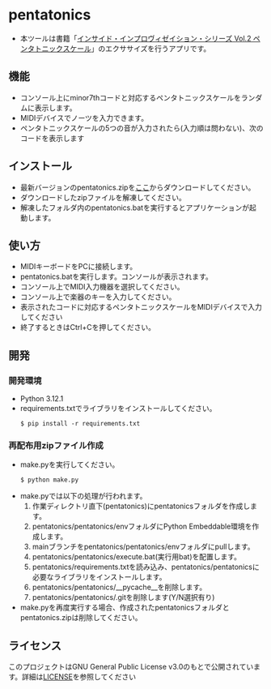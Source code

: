 # pentatonics
- 本ツールは書籍「[インサイド・インプロヴィゼイション・シリーズ Vol.2 ペンタトニックスケール](https://amzn.asia/d/cQaBhfx)」のエクササイズを行うアプリです。

## 機能
- コンソール上にminor7thコードと対応するペンタトニックスケールをランダムに表示します。
- MIDIデバイスでノーツを入力できます。
- ペンタトニックスケールの5つの音が入力されたら(入力順は問わない)、次のコードを表示します

## インストール
- 最新バージョンのpentatonics.zipを[ここ](https://github.com/shuntacurosu/pentatonics/releases)からダウンロードしてください。
- ダウンロードしたzipファイルを解凍してください。
- 解凍したフォルダ内のpentatonics.batを実行するとアプリケーションが起動します。

## 使い方
- MIDIキーボードをPCに接続します。
- pentatonics.batを実行します。コンソールが表示されます。
- コンソール上でMIDI入力機器を選択してください。
- コンソール上で楽器のキーを入力してください。
- 表示されたコードに対応するペンタトニックスケールをMIDIデバイスで入力してください
- 終了するときはCtrl+Cを押してください。

## 開発
### 開発環境
- Python 3.12.1
- requirements.txtでライブラリをインストールしてください。
    ```
    $ pip install -r requirements.txt
    ```

### 再配布用zipファイル作成
- make.pyを実行してください。
    ```
    $ python make.py
    ```
- make.pyでは以下の処理が行われます。
    1. 作業ディレクトリ直下(pentatonics)にpentatonicsフォルダを作成します。
    1. pentatonics/pentatonics/envフォルダにPython Embeddable環境を作成します。
    1. mainブランチをpentatonics/pentatonics/envフォルダにpullします。
    1. pentatonics/pentatonics/execute.bat(実行用bat)を配置します。
    1. pentatonics/requirements.txtを読み込み、pentatonics/pentatonicsに必要なライブラリをインストールします。
    1. pentatonics/pentatonics/__pycache__を削除します。
    1. pentatonics/pentatonics/.gitを削除します(Y/N選択有り)
- make.pyを再度実行する場合、作成されたpentatonicsフォルダとpentatonics.zipは削除してください。

## ライセンス
このプロジェクトはGNU General Public License v3.0のもとで公開されています。詳細は[LICENSE](https://github.com/shuntacurosu/chordis/blob/main/LICENSE)を参照してください

